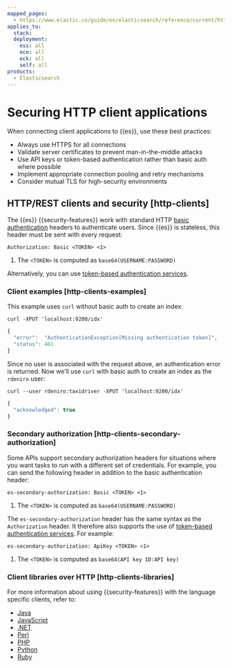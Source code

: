 ```yaml
---
mapped_pages:
  - https://www.elastic.co/guide/en/elasticsearch/reference/current/http-clients.html
applies_to:
  stack:
  deployment:
    ess: all
    ece: all
    eck: all
    self: all
products:
  - Elasticsearch
---
```


# Securing HTTP client applications

When connecting client applications to {{es}}, use these best practices:

- Always use HTTPS for all connections
- Validate server certificates to prevent man-in-the-middle attacks
- Use API keys or token-based authentication rather than basic auth where possible
- Implement appropriate connection pooling and retry mechanisms
- Consider mutual TLS for high-security environments

## HTTP/REST clients and security [http-clients]

The {{es}} {{security-features}} work with standard HTTP [basic authentication](https://en.wikipedia.org/wiki/Basic_access_authentication) headers to authenticate users. Since {{es}} is stateless, this header must be sent with every request:

```shell
Authorization: Basic <TOKEN> <1>
```

1. The `<TOKEN>` is computed as `base64(USERNAME:PASSWORD)`


Alternatively, you can use [token-based authentication services](../users-roles/cluster-or-deployment-auth/token-based-authentication-services.md).


### Client examples [http-clients-examples]

This example uses `curl` without basic auth to create an index:

```shell
curl -XPUT 'localhost:9200/idx'
```

```js
{
  "error":  "AuthenticationException[Missing authentication token]",
  "status": 401
}
```

Since no user is associated with the request above, an authentication error is returned. Now we’ll use `curl` with basic auth to create an index as the `rdeniro` user:

```shell
curl --user rdeniro:taxidriver -XPUT 'localhost:9200/idx'
```

```js
{
  "acknowledged": true
}
```

### Secondary authorization [http-clients-secondary-authorization]

Some APIs support secondary authorization headers for situations where you want tasks to run with a different set of credentials. For example, you can send the following header in addition to the basic authentication header:

```shell
es-secondary-authorization: Basic <TOKEN> <1>
```

1. The `<TOKEN>` is computed as `base64(USERNAME:PASSWORD)`


The `es-secondary-authorization` header has the same syntax as the `Authorization` header. It therefore also supports the use of [token-based authentication services](../users-roles/cluster-or-deployment-auth/token-based-authentication-services.md). For example:

```shell
es-secondary-authorization: ApiKey <TOKEN> <1>
```

1. The `<TOKEN>` is computed as `base64(API key ID:API key)`

### Client libraries over HTTP [http-clients-libraries]

For more information about using {{security-features}} with the language specific clients, refer to:

* [Java](elasticsearch-java://reference/setup/connecting.md)
* [JavaScript](elasticsearch-js://reference/connecting.md)
* [.NET](elasticsearch-net://reference/configuration.md)
* [Perl](https://metacpan.org/pod/Search::{{es}}::Cxn::HTTPTiny#CONFIGURATION)
* [PHP](elasticsearch-php://reference/connecting.md)
* [Python](https://elasticsearch-py.readthedocs.io/en/master/#ssl-and-authentication)
* [Ruby](https://github.com/elasticsearch/elasticsearch-ruby/tree/master/elasticsearch-transport#authentication)

